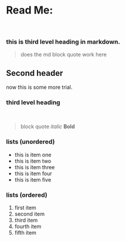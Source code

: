 # Read Me:

<br>

### this is third level heading in markdown. <br>
> does the md block quote work here <br>
## Second header <br>

now this is some more trial.
<br>

### third level heading
<br>

>block quote *italic* **Bold**

### lists (unordered)
- this is item one
- this is item two
- this is item three
- this is item four
- this is item five

### lists (ordered)
1. first item
2. second item 
3. third item
4. fourth item
5. fifth item 


